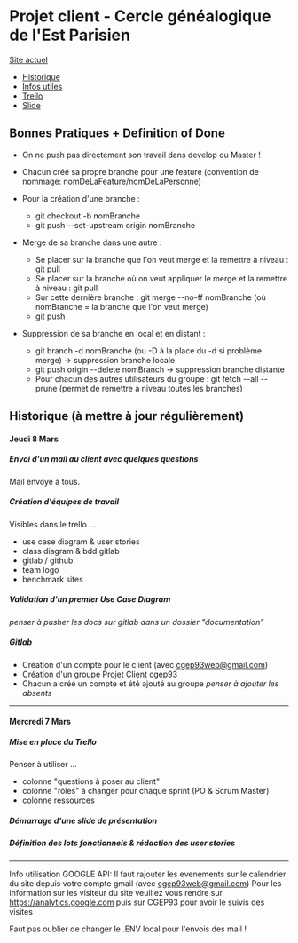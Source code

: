 # Projet client - Cercle généalogique de l'Est Parisien

[Site actuel](http://www.cgep93.org/)

+ [Historique](#historique)
+ [Infos utiles](#infos)
+ [Trello](https://trello.com/)
+ [Slide](http://slides.com/thomasfroger/projet-client#/)

## Bonnes Pratiques + Definition of Done
+ On ne push pas directement son travail dans develop ou Master !
+ Chacun créé sa propre branche pour une feature (convention de nommage: nomDeLaFeature/nomDeLaPersonne)
+ Pour la création d'une branche : 
    + git checkout -b nomBranche
    + git push --set-upstream origin nomBranche
    
+ Merge de sa branche dans une autre :
    + Se placer sur la branche que l'on veut merge et la remettre à niveau : git pull
    + Se placer sur la branche où on veut appliquer le merge et la remettre à niveau : git pull
    + Sur cette dernière branche : git merge --no-ff nomBranche (où nomBranche = la branche que l'on veut merge)
    + git push
    
+ Suppression de sa branche en local et en distant :
    + git branch -d nomBranche (ou -D à la place du -d si problème merge) -> suppression branche locale
    + git push origin --delete nomBranch -> suppression branche distante
    + Pour chacun des autres utilisateurs du groupe : git fetch --all --prune (permet de remettre à niveau toutes les branches)

## <a name="historique"></a> Historique (à mettre à jour régulièrement)

#### Jeudi 8 Mars

##### Envoi d'un mail au client avec quelques questions 
Mail envoyé à tous.

##### Création d'équipes de travail 
Visibles dans le trello ...
+ use case diagram & user stories
+ class diagram & bdd gitlab
+ gitlab / github
+ team logo
+ benchmark sites

##### Validation d'un premier Use Case Diagram
*penser à pusher les docs sur gitlab dans un dossier "documentation"*


##### Gitlab
+ Création d'un compte pour le client (avec cgep93web@gmail.com)
+ Création d'un groupe Projet Client cgep93
+ Chacun a créé un compte et été ajouté au groupe
*penser à ajouter les absents*

---

#### Mercredi 7 Mars

##### Mise en place du Trello 
Penser à utiliser ...
+ colonne "questions à poser au client"
+ colonne "rôles" à changer pour chaque sprint (PO & Scrum Master)
+ colonne ressources

##### Démarrage d'une slide de présentation

##### Définition des lots fonctionnels & rédaction des user stories

---
Info utilisation GOOGLE API:
Il faut rajouter les evenements sur le calendrier du site depuis votre compte gmail  (avec cgep93web@gmail.com)
Pour les information sur les visiteur du site veuillez vous rendre  sur https://analytics.google.com puis sur CGEP93 pour avoir le suivis des visites


Faut pas oublier de changer le .ENV local pour l'envois des mail !
